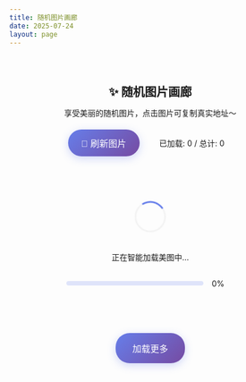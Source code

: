 ```yaml
---
title: 随机图片画廊
date: 2025-07-24
layout: page
---
```


<div id="random-gallery-container">
  <div class="gallery-header">
    <h2>✨ 随机图片画廊</h2>
    <p>享受美丽的随机图片，点击图片可复制真实地址～</p>
    <div class="header-controls">
      <button id="refresh-gallery" class="refresh-btn">🔄 刷新图片</button>
      <div class="loading-stats">
        <span id="loaded-count">已加载: 0</span> / 
        <span id="total-count">总计: 0</span>
      </div>
    </div>
  </div>
  
  <div id="loading" class="loading">
    <div class="loader"></div>
    <p>正在智能加载美图中...</p>
    <div class="loading-progress">
      <div class="progress-bar">
        <div class="progress-fill" id="progress-fill"></div>
      </div>
      <span id="progress-text">0%</span>
    </div>
  </div>
  
  <div id="gallery-grid" class="pinterest-grid">
    <!-- 图片将通过JS动态懒加载 -->
  </div>
  
  <div class="load-more-container">
    <button id="load-more" class="load-more-btn">加载更多</button>
    <div class="auto-load-trigger" id="auto-load-trigger"></div>
  </div>
</div>

<style>
/* 随机画廊样式 - 优化版 */
#random-gallery-container {
  max-width: 1200px;
  margin: 0 auto;
  padding: 20px;
}

.gallery-header {
  text-align: center;
  margin-bottom: 30px;
}

.gallery-header h2 {
  color: var(--text-color);
  margin-bottom: 10px;
}

.gallery-header p {
  color: var(--text-color-secondary);
  margin-bottom: 20px;
}

.header-controls {
  display: flex;
  justify-content: center;
  align-items: center;
  gap: 20px;
  flex-wrap: wrap;
}

.loading-stats {
  color: var(--text-color-secondary);
  font-size: 14px;
  background: var(--card-bg);
  padding: 8px 15px;
  border-radius: 15px;
  border: 1px solid var(--border-color);
}

.refresh-btn {
  background: linear-gradient(135deg, #667eea 0%, #764ba2 100%);
  color: white;
  border: none;
  padding: 12px 24px;
  border-radius: 25px;
  cursor: pointer;
  font-size: 16px;
  transition: all 0.3s ease;
  box-shadow: 0 4px 15px rgba(102, 126, 234, 0.3);
}

.refresh-btn:hover {
  transform: translateY(-2px);
  box-shadow: 0 6px 20px rgba(102, 126, 234, 0.4);
}

.loading {
  display: flex;
  flex-direction: column;
  align-items: center;
  justify-content: center;
  padding: 50px 0;
}

.loader {
  width: 50px;
  height: 50px;
  border: 3px solid #f3f3f3;
  border-top: 3px solid #667eea;
  border-radius: 50%;
  animation: spin 1s linear infinite;
  margin-bottom: 20px;
}

.loading-progress {
  display: flex;
  align-items: center;
  gap: 15px;
  margin-top: 15px;
  width: 300px;
}

.progress-bar {
  flex: 1;
  height: 8px;
  background: rgba(102, 126, 234, 0.2);
  border-radius: 4px;
  overflow: hidden;
}

.progress-fill {
  height: 100%;
  background: linear-gradient(90deg, #667eea, #764ba2);
  border-radius: 4px;
  transition: width 0.3s ease;
  width: 0%;
}

#progress-text {
  font-size: 14px;
  color: var(--text-color-secondary);
  min-width: 40px;
}

@keyframes spin {
  0% { transform: rotate(0deg); }
  100% { transform: rotate(360deg); }
}

.pinterest-grid {
  column-count: 2;
  column-gap: 20px;
  margin-bottom: 30px;
}

@media (max-width: 768px) {
  .pinterest-grid {
    column-count: 1;
  }
}

.gallery-item {
  display: inline-block;
  width: 100%;
  margin-bottom: 20px;
  break-inside: avoid;
  border-radius: 12px;
  overflow: hidden;
  box-shadow: 0 4px 20px rgba(0, 0, 0, 0.1);
  transition: all 0.3s ease;
  cursor: pointer;
  position: relative;
  background: var(--card-bg);
  opacity: 0;
  transform: translateY(20px);
  animation: fadeInUp 0.6s ease forwards;
}

.gallery-item:hover {
  transform: translateY(-5px);
  box-shadow: 0 8px 30px rgba(0, 0, 0, 0.15);
}

/* 模糊占位符 */
.gallery-item .image-placeholder {
  width: 100%;
  height: 200px;
  background: linear-gradient(45deg, 
    rgba(102, 126, 234, 0.1) 0%, 
    rgba(118, 75, 162, 0.1) 100%);
  display: flex;
  align-items: center;
  justify-content: center;
  position: relative;
  overflow: hidden;
}

.gallery-item .image-placeholder::before {
  content: '';
  position: absolute;
  top: 0;
  left: -100%;
  width: 100%;
  height: 100%;
  background: linear-gradient(90deg, 
    transparent, 
    rgba(255, 255, 255, 0.4), 
    transparent);
  animation: shimmer 2s infinite;
}

.gallery-item .placeholder-icon {
  font-size: 30px;
  color: rgba(102, 126, 234, 0.5);
  z-index: 1;
}

.gallery-item .api-source-tag {
  position: absolute;
  top: 8px;
  left: 8px;
  background: rgba(102, 126, 234, 0.8);
  color: white;
  padding: 4px 8px;
  border-radius: 12px;
  font-size: 11px;
  font-weight: 500;
  z-index: 2;
  backdrop-filter: blur(10px);
}

.gallery-item .api-source-tag.error {
  background: rgba(244, 67, 54, 0.8);
}

@keyframes shimmer {
  0% { left: -100%; }
  100% { left: 100%; }
}

.gallery-item img {
  width: 100%;
  height: auto;
  display: block;
  transition: all 0.3s ease;
  opacity: 0;
}

.gallery-item img.loaded {
  opacity: 1;
}

.gallery-item:hover img {
  transform: scale(1.05);
}

.image-overlay {
  position: absolute;
  top: 0;
  left: 0;
  right: 0;
  bottom: 0;
  background: rgba(0, 0, 0, 0.7);
  display: flex;
  flex-direction: column;
  align-items: center;
  justify-content: center;
  gap: 10px;
  opacity: 0;
  transition: opacity 0.3s ease;
}

.gallery-item:hover .image-overlay {
  opacity: 1;
}

.copy-btn {
  background: rgba(255, 255, 255, 0.9);
  color: #333;
  border: none;
  padding: 10px 15px;
  border-radius: 20px;
  cursor: pointer;
  font-size: 14px;
  display: flex;
  align-items: center;
  gap: 5px;
  transition: all 0.3s ease;
  backdrop-filter: blur(10px);
}

.copy-btn:hover {
  background: white;
  transform: scale(1.05);
}

.api-tag {
  background: rgba(102, 126, 234, 0.9);
  color: white;
  padding: 4px 12px;
  border-radius: 15px;
  font-size: 12px;
  font-weight: 500;
  backdrop-filter: blur(10px);
  border: 1px solid rgba(255, 255, 255, 0.2);
}

.url-info {
  margin-top: 5px;
  opacity: 0.8;
}

.url-info small {
  color: rgba(255, 255, 255, 0.9);
  font-size: 11px;
}

.load-more-container {
  text-align: center;
  margin-top: 30px;
  position: relative;
}

.load-more-btn {
  background: linear-gradient(135deg, #667eea 0%, #764ba2 100%);
  color: white;
  border: none;
  padding: 15px 30px;
  border-radius: 25px;
  cursor: pointer;
  font-size: 16px;
  transition: all 0.3s ease;
  box-shadow: 0 4px 15px rgba(102, 126, 234, 0.3);
}

.load-more-btn:hover {
  transform: translateY(-2px);
  box-shadow: 0 6px 20px rgba(102, 126, 234, 0.4);
}

.load-more-btn:disabled {
  opacity: 0.6;
  cursor: not-allowed;
  transform: none;
}

.auto-load-trigger {
  position: absolute;
  bottom: -200px;
  left: 50%;
  width: 1px;
  height: 1px;
  pointer-events: none;
}

/* 骨架屏动画 */
@keyframes fadeInUp {
  to {
    opacity: 1;
    transform: translateY(0);
  }
}

.gallery-item:nth-child(even) {
  animation-delay: 0.1s;
}

.gallery-item:nth-child(3n) {
  animation-delay: 0.2s;
}

/* 复制成功提示 */
.copy-success {
  position: fixed;
  top: 50%;
  left: 50%;
  transform: translate(-50%, -50%);
  background: #4CAF50;
  color: white;
  padding: 20px 30px;
  border-radius: 25px;
  box-shadow: 0 4px 20px rgba(76, 175, 80, 0.3);
  z-index: 9999;
  animation: copyFadeInOut 3s ease-in-out;
  backdrop-filter: blur(10px);
  text-align: center;
  max-width: 400px;
  word-break: break-all;
}

@keyframes copyFadeInOut {
  0%, 100% { opacity: 0; transform: translate(-50%, -50%) scale(0.8); }
  15%, 85% { opacity: 1; transform: translate(-50%, -50%) scale(1); }
}

/* 暗色模式适配 */
[data-theme="dark"] .gallery-item {
  box-shadow: 0 4px 20px rgba(0, 0, 0, 0.3);
}

[data-theme="dark"] .gallery-item:hover {
  box-shadow: 0 8px 30px rgba(0, 0, 0, 0.4);
}

[data-theme="dark"] .image-placeholder {
  background: linear-gradient(45deg, 
    rgba(102, 126, 234, 0.2) 0%, 
    rgba(118, 75, 162, 0.2) 100%);
}

/* 性能优化 */
.gallery-item {
  will-change: transform;
  backface-visibility: hidden;
  perspective: 1000px;
}

.gallery-item img {
  will-change: opacity, transform;
}

/* 移动端优化 */
@media (max-width: 768px) {
  .header-controls {
    flex-direction: column;
    gap: 15px;
  }
  
  .loading-progress {
    width: 250px;
  }
}
</style>

<script>
class RandomGallery {
  constructor() {
    // 从smart-background.js获取的多个API配置
    this.apis = [
      { name: 't.mwm.moe', url: 'https://t.mwm.moe/pc', weight: 20, maxPerBatch: 2 },
      { name: 'seaya.link', url: 'https://api.seaya.link/web?type=file', weight: 25, maxPerBatch: 2 },
      { name: 't.alcy.cc', url: 'https://t.alcy.cc/fj', weight: 10, maxPerBatch: 2 },
      { name: 'loliapi.com', url: 'https://www.loliapi.com/acg/', weight: 20, maxPerBatch: 2 },
      { name: 'imgapi.xl0408', url: 'https://imgapi.xl0408.top/index.php', weight: 8, maxPerBatch: 2 },
      { name: 'dmoe.cc', url: 'https://www.dmoe.cc/random.php', weight: 5, maxPerBatch: 2 }
    ];
    
    this.loadedImages = new Set();
    this.currentPage = 1;
    this.imagesPerLoad = 10;
    this.isLoading = false;
    this.loadedCount = 0;
    this.totalCount = 0;
    this.imageCache = new Map();
    this.intersectionObserver = null;
    this.autoLoadObserver = null;
    this.preloadQueue = [];
    this.maxConcurrentLoads = 3;
    this.currentLoads = 0;
    this.apiUsageCount = new Map();
    
    this.init();
  }
  
  init() {
    this.setupIntersectionObserver();
    this.setupAutoLoadObserver();
    this.bindEvents();
    this.loadImages();
  }
  
  setupIntersectionObserver() {
    this.intersectionObserver = new IntersectionObserver((entries) => {
      entries.forEach(entry => {
        if (entry.isIntersecting) {
          const img = entry.target;
          this.loadImage(img);
          this.intersectionObserver.unobserve(img);
        }
      });
    }, {
      rootMargin: '100px'
    });
  }
  
  setupAutoLoadObserver() {
    this.autoLoadObserver = new IntersectionObserver((entries) => {
      entries.forEach(entry => {
        if (entry.isIntersecting && !this.isLoading) {
          this.loadMoreImages();
        }
      });
    }, {
      rootMargin: '200px'
    });
    
    const trigger = document.getElementById('auto-load-trigger');
    if (trigger) {
      this.autoLoadObserver.observe(trigger);
    }
  }
  
  bindEvents() {
    const refreshBtn = document.getElementById('refresh-gallery');
    const loadMoreBtn = document.getElementById('load-more');
    
    refreshBtn?.addEventListener('click', () => this.refreshGallery());
    loadMoreBtn?.addEventListener('click', () => this.loadMoreImages());
    
    window.addEventListener('scroll', this.throttle(() => {
      this.preloadNextBatch();
    }, 300));
  }
  
  // 智能API选择器 - 确保每个API每批次最多使用2次
  selectBalancedAPI() {
    // 过滤出还未达到使用上限的API
    const availableApis = this.apis.filter(api => {
      const usageCount = this.apiUsageCount.get(api.name) || 0;
      return usageCount < api.maxPerBatch;
    });
    
    if (availableApis.length === 0) {
      // 如果所有API都达到上限，重置计数器
      this.apiUsageCount.clear();
      return this.selectWeightedRandomAPI(this.apis);
    }
    
    return this.selectWeightedRandomAPI(availableApis);
  }
  
  // 权重随机选择API
  selectWeightedRandomAPI(apiList) {
    const totalWeight = apiList.reduce((sum, api) => sum + api.weight, 0);
    const random = Math.random() * totalWeight;
    
    let cumulativeWeight = 0;
    for (const api of apiList) {
      cumulativeWeight += api.weight;
      if (random <= cumulativeWeight) {
        return api;
      }
    }
    
    return apiList[0]; // 备用
  }
  
  async loadImages(isRefresh = false) {
    if (this.isLoading) return;
    
    this.isLoading = true;
    const loading = document.getElementById('loading');
    const loadMoreBtn = document.getElementById('load-more');
    
    if (isRefresh) {
      loading.style.display = 'flex';
      this.loadedImages.clear();
      this.imageCache.clear();
      this.apiUsageCount.clear();
      document.getElementById('gallery-grid').innerHTML = '';
      this.currentPage = 1;
      this.loadedCount = 0;
      this.totalCount = 0;
      this.updateStats();
    }
    
    loadMoreBtn.disabled = true;
    loadMoreBtn.textContent = '智能加载中...';
    
    try {
      // 重置当前批次的API使用计数
      if (!isRefresh) {
        this.apiUsageCount.clear();
      }
      
      const imageUrls = await this.fetchImageUrlsFromMultipleAPIs();
      this.totalCount += imageUrls.length;
      this.updateStats();
      await this.renderImagesWithLazyLoad(imageUrls);
    } catch (error) {
      console.error('加载图片失败:', error);
      this.showError('加载图片失败，请稍后重试');
    }
    
    loading.style.display = 'none';
    this.isLoading = false;
    loadMoreBtn.disabled = false;
    loadMoreBtn.textContent = '加载更多';
  }
  
  async fetchImageUrlsFromMultipleAPIs() {
    const imageUrls = [];
    const promises = [];
    let completed = 0;
    
    console.log(`🎯 开始从${this.apis.length}个API获取图片...`);
    
    // 重置API使用计数
    this.apiUsageCount.clear();
    
    // 为了获取10张图片，我们需要调用5个API，每个API最多2张
    for (let i = 0; i < this.imagesPerLoad; i++) {
      const selectedAPI = this.selectBalancedAPI();
      
      // 更新使用计数
      const currentCount = this.apiUsageCount.get(selectedAPI.name) || 0;
      this.apiUsageCount.set(selectedAPI.name, currentCount + 1);
      
      // 添加随机参数避免缓存，但保持URL简洁
      const randomParam = Math.random().toString(36).substring(7);
      const url = `${selectedAPI.url}?r=${randomParam}`;
      
      console.log(`📡 API ${i + 1}: ${selectedAPI.name} (使用次数: ${currentCount + 1}/${selectedAPI.maxPerBatch})`);
      console.log(`🔗 请求URL: ${url}`);
      
      promises.push(
        this.fetchSingleImageUrl(url, selectedAPI.name, i).then(result => {
          completed++;
          this.updateProgress(completed / this.imagesPerLoad * 100);
          console.log(`✅ 第${i + 1}张图片获取成功:`, result.apiSource);
          return result;
        }).catch(error => {
          completed++;
          this.updateProgress(completed / this.imagesPerLoad * 100);
          console.error(`❌ 第${i + 1}张图片获取失败:`, selectedAPI.name, error.message);
          return null; // 返回null而不是抛出错误
        })
      );
    }
    
    const results = await Promise.allSettled(promises);
    
    results.forEach((result, index) => {
      if (result.status === 'fulfilled' && result.value) {
        imageUrls.push(result.value);
      } else {
        console.warn(`⚠️ 第${index + 1}个请求失败:`, result.reason || '未知错误');
      }
    });
    
    // 显示本批次API使用统计
    this.logAPIUsageStats();
    console.log(`📊 最终成功获取 ${imageUrls.length}/${this.imagesPerLoad} 张图片`);
    
    return imageUrls;
  }
  
  async fetchSingleImageUrl(url, apiName, index) {
    try {
      console.log(`🎯 [${index + 1}] ${apiName} 开始获取真实URL，API地址:`, url);
      
      // 🌟 混合方案：优先使用fetch，失败时回退到img加载
      let realImageUrl;
      let isRealImageFile = false;
      
      try {
        // 先尝试fetch方法获取真实URL
        const response = await fetch(url, {
          method: 'HEAD', // 只获取头信息，不下载内容
          headers: {
            'Accept': 'image/*',
          },
          signal: AbortSignal.timeout(8000)
        });
        
        if (response.ok) {
          realImageUrl = response.url;
          console.log(`✅ [${index + 1}] ${apiName} fetch成功获取真实URL:`, realImageUrl);
        } else {
          throw new Error(`HTTP ${response.status}`);
        }
      } catch (fetchError) {
        console.log(`🔄 [${index + 1}] ${apiName} fetch失败，使用img方法:`, fetchError.message);
        
        // fetch失败时，使用img标签方法（绕过CORS）
        realImageUrl = await new Promise((resolve, reject) => {
          const img = new Image();
          const timeout = setTimeout(() => {
            reject(new Error('图片加载超时'));
          }, 12000);
          
          img.onload = () => {
            clearTimeout(timeout);
            // img.src就是最终的真实URL
            resolve(img.src);
          };
          
          img.onerror = () => {
            clearTimeout(timeout);
            reject(new Error('图片加载失败'));
          };
          
          img.crossOrigin = 'anonymous'; // 尝试跨域
          img.src = url;
        });
        
        console.log(`✅ [${index + 1}] ${apiName} img方法成功获取真实URL:`, realImageUrl);
      }
      
      // 验证是否为真实图片文件地址
      isRealImageFile = /\.(jpg|jpeg|png|webp|gif|bmp)(\?.*)?$/i.test(realImageUrl);
      
      if (!isRealImageFile) {
        console.warn(`⚠️ [${index + 1}] ${apiName} 返回的URL不是直接图片文件:`, realImageUrl);
      }
      
      // 检查去重
      if (this.loadedImages.has(realImageUrl)) {
        throw new Error('重复图片');
      }
      
      this.loadedImages.add(realImageUrl);
      
      // 缓存图片信息
      this.imageCache.set(realImageUrl, {
        loaded: true,
        apiSource: apiName,
        originalApiUrl: url,
        isRealImageFile: isRealImageFile
      });
      
      return {
        url: realImageUrl,
        apiSource: apiName,
        originalApiUrl: url,
        isRealImageFile: isRealImageFile
      };
      
    } catch (error) {
      console.error(`❌ [${index + 1}] ${apiName} 完全失败:`, error.message);
      throw new Error(`图片获取失败 - ${apiName}: ${error.message}`);
    }
  }
  
  async renderImagesWithLazyLoad(imageUrls) {
    const grid = document.getElementById('gallery-grid');
    
    imageUrls.forEach((imageData, index) => {
      const item = this.createImageItem(imageData, index);
      grid.appendChild(item);
      
      // 直接开始加载图片，不等待懒加载
      const img = item.querySelector('img');
      if (img) {
        this.loadImageDirectly(img);
      }
    });
  }
  
  createImageItem(imageData, index) {
    const item = document.createElement('div');
    item.className = 'gallery-item';
    item.style.animationDelay = `${index * 0.1}s`;
    
    // 估算高度
    const estimatedHeight = 200;
    
    const apiSource = imageData.apiSource || 'unknown';
    const realImageUrl = imageData.url; // 这已经是真实URL了
    const isRealFile = imageData.isRealImageFile;
    
    const buttonText = isRealFile ? '✅ 复制真实图片地址' : '📋 复制地址';
    const infoText = isRealFile ? 
      '真实图片文件地址' : 
      '注意：此URL可能不是直接图片文件';
    
    item.innerHTML = `
      <div class="image-placeholder" style="height: ${estimatedHeight}px;">
        <div class="placeholder-icon">🖼️</div>
        <div class="api-source-tag">${apiSource}</div>
      </div>
      <img 
        src="${realImageUrl}" 
        alt="随机图片 - ${apiSource}" 
        style="display: none; opacity: 0;"
        data-real-url="${realImageUrl}"
      >
      <div class="image-overlay">
        <button class="copy-btn" onclick="randomGallery.copyImageUrl('${realImageUrl}')">
          ${buttonText}
        </button>
        <div class="api-tag">${apiSource}</div>
        <div class="url-info">
          <small>${infoText}</small>
        </div>
      </div>
    `;
    
    return item;
  }
  
  // 直接加载图片，不使用懒加载
  async loadImageDirectly(img) {
    if (this.currentLoads >= this.maxConcurrentLoads) {
      this.preloadQueue.push({img, direct: true});
      return;
    }
    
    this.currentLoads++;
    const container = img.parentElement;
    const placeholder = container.querySelector('.image-placeholder');
    
    img.onload = () => {
      // 图片加载完成，显示图片并隐藏占位符
      img.style.display = 'block';
      
      requestAnimationFrame(() => {
        img.style.opacity = '1';
        
        if (placeholder) {
          placeholder.style.opacity = '0';
          setTimeout(() => {
            if (placeholder && placeholder.parentNode) {
              placeholder.parentNode.removeChild(placeholder);
            }
          }, 300);
        }
      });
      
      this.loadedCount++;
      this.updateStats();
      this.processNextInQueue();
    };
    
    img.onerror = () => {
      // 加载失败时显示错误占位符
      if (placeholder) {
        placeholder.innerHTML = `
          <div class="placeholder-icon">❌</div>
          <div class="api-source-tag error">加载失败</div>
        `;
        placeholder.style.background = 'rgba(244, 67, 54, 0.1)';
      }
      this.processNextInQueue();
    };
    
    // 如果图片已经加载完成（缓存），立即触发onload
    if (img.complete && img.naturalHeight !== 0) {
      img.onload();
    }
  }
  
  async loadImage(img) {
    if (this.currentLoads >= this.maxConcurrentLoads) {
      this.preloadQueue.push({img, direct: false});
      return;
    }
    
    this.currentLoads++;
    const imageSrc = img.dataset.src;
    const container = img.parentElement;
    const placeholder = container.querySelector('.image-placeholder');
    
    try {
      const newImg = new Image();
      
      newImg.onload = () => {
        img.src = imageSrc;
        img.style.display = 'block';
        
        requestAnimationFrame(() => {
          img.classList.add('loaded');
          if (placeholder) {
            placeholder.style.opacity = '0';
            setTimeout(() => {
              if (placeholder.parentNode) {
                placeholder.parentNode.removeChild(placeholder);
              }
            }, 300);
          }
        });
        
        this.loadedCount++;
        this.updateStats();
        this.processNextInQueue();
      };
      
      newImg.onerror = () => {
        if (placeholder) {
          placeholder.innerHTML = '<div class="placeholder-icon">❌</div>';
          placeholder.style.background = 'rgba(244, 67, 54, 0.1)';
        }
        this.processNextInQueue();
      };
      
      newImg.src = imageSrc;
      
    } catch (error) {
      console.error('图片加载错误:', error);
      this.processNextInQueue();
    }
  }
  
  processNextInQueue() {
    this.currentLoads--;
    
    if (this.preloadQueue.length > 0) {
      const next = this.preloadQueue.shift();
      if (typeof next === 'object' && next.img) {
        // 新格式：{img, direct}
        if (next.direct) {
          this.loadImageDirectly(next.img);
        } else {
          this.loadImage(next.img);
        }
      } else {
        // 旧格式：直接是img元素
        this.loadImage(next);
      }
    }
  }
  
  preloadNextBatch() {
    const scrollPercent = (window.scrollY + window.innerHeight) / document.documentElement.scrollHeight;
    
    if (scrollPercent > 0.8 && !this.isLoading) {
      this.prefetchNextBatch();
    }
  }
  
  async prefetchNextBatch() {
    try {
      // 从不同API预取少量图片
      for (let i = 0; i < 3; i++) {
        const randomAPI = this.apis[Math.floor(Math.random() * this.apis.length)];
        const url = `${randomAPI.url}?t=${Date.now()}&r=${Math.random()}&prefetch=true`;
        const img = new Image();
        img.src = url;
      }
    } catch (error) {
      // 静默失败
    }
  }
  
  // 记录API使用统计
  logAPIUsageStats() {
    console.log('📊 本批次API使用统计:');
    this.apiUsageCount.forEach((count, apiName) => {
      console.log(`  ${apiName}: ${count}张图片`);
    });
  }
  
  updateProgress(percent) {
    const progressFill = document.getElementById('progress-fill');
    const progressText = document.getElementById('progress-text');
    
    if (progressFill && progressText) {
      progressFill.style.width = `${percent}%`;
      progressText.textContent = `${Math.round(percent)}%`;
    }
  }
  
  updateStats() {
    const loadedCountEl = document.getElementById('loaded-count');
    const totalCountEl = document.getElementById('total-count');
    
    if (loadedCountEl && totalCountEl) {
      loadedCountEl.textContent = `已加载: ${this.loadedCount}`;
      totalCountEl.textContent = `总计: ${this.totalCount}`;
    }
  }
  
  async copyImageUrl(realUrl) {
    try {
      await navigator.clipboard.writeText(realUrl);
      this.showCopySuccess(realUrl);
    } catch (err) {
      // 备用复制方法
      const textArea = document.createElement('textarea');
      textArea.value = realUrl;
      textArea.style.position = 'fixed';
      textArea.style.opacity = '0';
      document.body.appendChild(textArea);
      textArea.select();
      document.execCommand('copy');
      document.body.removeChild(textArea);
      this.showCopySuccess(realUrl);
    }
  }
  
  showCopySuccess(url) {
    const successMsg = document.createElement('div');
    successMsg.className = 'copy-success';
    
    // 检查是否为真实图片文件地址
    const isRealImageFile = /\.(jpg|jpeg|png|webp|gif|bmp)(\?.*)?$/i.test(url);
    
    // 根据URL长度决定显示方式
    const displayUrl = url.length > 60 ? 
      url.substring(0, 60) + '...' : url;
    
    const title = isRealImageFile ? 
      '✅ 真实图片文件地址已复制！' : 
      '⚠️ 地址已复制（可能不是直接图片文件）';
    
    successMsg.innerHTML = `
      <div>${title}</div>
      <div style="font-size: 11px; margin-top: 8px; opacity: 0.9; font-family: monospace;">
        ${displayUrl}
      </div>
      <div style="font-size: 10px; margin-top: 5px; opacity: 0.7; color: #4CAF50;">
        🎯 通过fetch重定向获取
      </div>
      ${isRealImageFile ? 
        '<div style="font-size: 10px; margin-top: 5px; opacity: 0.7;">✨ 这是真实的图片文件地址！</div>' :
        '<div style="font-size: 10px; margin-top: 5px; opacity: 0.7;">🔄 此地址可能会重定向</div>'
      }
    `;
    
    document.body.appendChild(successMsg);
    
    setTimeout(() => {
      if (document.body.contains(successMsg)) {
        document.body.removeChild(successMsg);
      }
    }, 5000);
  }
  
  showError(message) {
    const errorMsg = document.createElement('div');
    errorMsg.className = 'copy-success';
    errorMsg.style.background = '#f44336';
    errorMsg.textContent = `❌ ${message}`;
    document.body.appendChild(errorMsg);
    
    setTimeout(() => {
      if (document.body.contains(errorMsg)) {
        document.body.removeChild(errorMsg);
      }
    }, 3000);
  }
  
  refreshGallery() {
    this.loadImages(true);
  }
  
  loadMoreImages() {
    this.currentPage++;
    this.loadImages(false);
  }
  
  throttle(func, wait) {
    let timeout;
    return function executedFunction(...args) {
      const later = () => {
        clearTimeout(timeout);
        func(...args);
      };
      clearTimeout(timeout);
      timeout = setTimeout(later, wait);
    };
  }
  
  destroy() {
    if (this.intersectionObserver) {
      this.intersectionObserver.disconnect();
    }
    if (this.autoLoadObserver) {
      this.autoLoadObserver.disconnect();
    }
  }
}

window.addEventListener('beforeunload', () => {
  if (window.randomGallery) {
    window.randomGallery.destroy();
  }
});

document.addEventListener('DOMContentLoaded', () => {
  window.randomGallery = new RandomGallery();
});
</script>